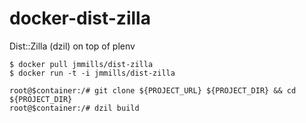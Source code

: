 docker-dist-zilla
=================

Dist::Zilla (dzil) on top of plenv

```
$ docker pull jmmills/dist-zilla
$ docker run -t -i jmmills/dist-zilla

root@$container:/# git clone ${PROJECT_URL} ${PROJECT_DIR} && cd ${PROJECT_DIR}
root@$container:/# dzil build
```
